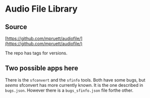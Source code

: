 
# Audio File Library

## Source

[https://github.com/mpruett/audiofile/](https://github.com/mpruett/audiofile/)

The repo has tags for versions.


## Two possible apps here

There is the `sfconvert` and the `sfinfo` tools. Both have some bugs, but *seems*
sfconvert has more currently known. It is the one described in `bugs.json`. However
there is a `bugs_sfinfo.json` file forthe other.


